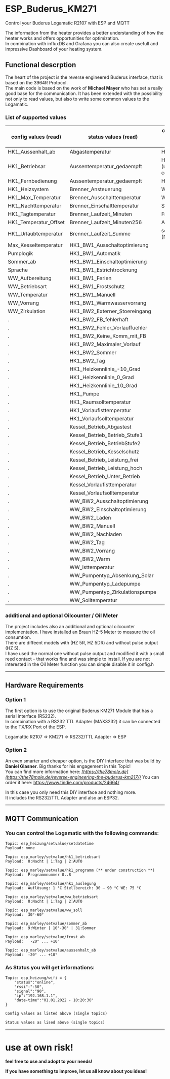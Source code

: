 # ESP_Buderus_KM271
Control your Buderus Logamatic R2107 with ESP and MQTT

The information from the heater provides a better understanding of how the heater works and offers opportunities for optimization.  
In combination with influxDB and Grafana you can also create usefull and impressive Dashboard of your heating system.

## Functional descrption

The heart of the project is the reverse engineered Buderus interface, that is based on the 3964R Protocol.  
The main code is based on the work of **Michael Mayer** who has set a really good base for the communication.
It has been extended with the possibility not only to read values, but also to write some common values to the Logamatic.

### List of supported values

config values (read)            |status values (read)   	    |commands and setvalues (write)
--------------------------------|-------------------------------|-----------------------------------
HK1_Aussenhalt_ab               | Abgastemperatur				| HK1_Betriebsart
HK1_Betriebsar                  | Aussentemperatur_gedaempft	| HK1_Programm (under construction)
HK1_Fernbedienung               | Aussentemperatur_gedaempft	| HK1_Auslegung
HK1_Heizsystem                  | Brenner_Ansteuerung			| WW_Betriebsart
HK1_Max_Temperatur              | Brenner_Ausschalttemperatur	| WW_Soll
HK1_Nachttemperatur             | Brenner_Einschalttemperatur	| Sommer_ab
HK1_Tagtemperatur               | Brenner_Laufzeit_Minuten	 	| Frost_ab
HK1_Temperatur_Offset           | Brenner_Laufzeit_Minuten256	| Aussenhalt_ab
HK1_Urlaubtemperatur            | Brenner_Laufzeit_Summe		| setdatetime (NTP-Server)
Max_Kesseltemperatur            | HK1_BW1_Ausschaltoptimierung	|
Pumplogik                       | HK1_BW1_Automatik				|
Sommer_ab                       | HK1_BW1_Einschaltoptimierung  |
Sprache                         | HK1_BW1_Estrichtrocknung		|
WW_Aufbereitung                 | HK1_BW1_Ferien				|
WW_Betriebsart                  | HK1_BW1_Frostschutz			|
WW_Temperatur                   | HK1_BW1_Manuell				|
WW_Vorrang                      | HK1_BW1_Warmwasservorrang		|
WW_Zirkulation                  | HK1_BW2_Externer_Stoereingang	|
.								| HK1_BW2_FB_fehlerhaft			|
.								| HK1_BW2_Fehler_Vorlauffuehler	|
.								| HK1_BW2_Keine_Komm_mit_FB		|
.								| HK1_BW2_Maximaler_Vorlauf		|
.								| HK1_BW2_Sommer				|
.								| HK1_BW2_Tag 					|
.								| HK1_Heizkennlinie_-10_Grad	|
.								| HK1_Heizkennlinie_0_Grad 		|
.								| HK1_Heizkennlinie_10_Grad 	|
.								| HK1_Pumpe						|
.								| HK1_Raumsolltemperatur		|
.								| HK1_Vorlaufisttemperatur		|
.								| HK1_Vorlaufsolltemperatur		|
.								| Kessel_Betrieb_Abgastest		|
.								| Kessel_Betrieb_Betrieb_Stufe1	|
.								| Kessel_Betrieb_BetriebStufe2	|
.								| Kessel_Betrieb_Kesselschutz	|
.								| Kessel_Betrieb_Leistung_frei	|
.								| Kessel_Betrieb_Leistung_hoch	|
.								| Kessel_Betrieb_Unter_Betrieb	|
.								| Kessel_Vorlaufisttemperatur	|
.								| Kessel_Vorlaufsolltemperatur	|
.								| WW_BW2_Ausschaltoptimierung	|
.								| WW_BW2_Einschaltoptimierung	|
.								| WW_BW2_Laden 					|
.								| WW_BW2_Manuell				|
.								| WW_BW2_Nachladen				|
.								| WW_BW2_Tag 					|
.								| WW_BW2_Vorrang				|
.								| WW_BW2_Warm					|
.								| WW_Isttemperatur				|
.								| WW_Pumpentyp_Absenkung_Solar	|
.								| WW_Pumpentyp_Ladepumpe		|
.								| WW_Pumpentyp_Zirkulationspumpe|
.								| WW_Solltemperatur				|



### additional and optional Oilcounter / Oil Meter
The project includes also an additional and optional oilcounter implementation. I have installed an Braun HZ-5 Meter to measure the oil consumtion.  
There are diffeent models with (HZ 5R, HZ 5DR) and without pulse output (HZ 5).  
I have used the normal one without pulse output and modified it with a small reed contact - that works fine and was simple to install.
If you are not interested in the Oil Meter function you can simple disable it in config.h

---

## Hardware Requirements

### Option 1
The first option is to use the original Buderus KM271 Module that has a serial interface (RS232).  
In combination with a RS232 TTL Adapter (MAX3232) it can be connected to the TX/RX Port of the ESP.  

Logamattic R2107 => KM271 => RS232/TTL Adapter => ESP

### Option 2
An even smarter and cheaper option, is the DIY Interface that was build by **Daniel Glasner**. Big thanks for his engagement in this Topic!  
You can find more information here: *[https://the78mole.de](https://the78mole.de/reverse-engineering-the-buderus-km217/)*
You can order it here: https://www.tindie.com/products/24664/

In this case you only need this DIY interface and nothing more.  
It includes the RS232/TTL Adapter and also an ESP32.

---

## MQTT Communication

### You can control the Logamatic with the following commands:

```
Topic: esp_heizung/setvalue/setdatetime  
Payload: none

Topic: esp_marley/setvalue/hk1_betriebsart  
Payload:  0:Nacht | 1:Tag | 2:AUTO

Topic: esp_marley/setvalue/hk1_programm (** under construction **)  
Payload:  Programmnummer 0..8

Topic: esp_marley/setvalue/hk1_auslegung  
Payload:  Auflösung: 1 °C Stellbereich: 30 – 90 °C WE: 75 °C

Topic: esp_marley/setvalue/ww_betriebsart  
Payload:  0:Nacht | 1:Tag | 2:AUTO

Topic: esp_marley/setvalue/ww_soll  
Payload:  30°-60°

Topic: esp_marley/setvalue/sommer_ab  
Payload:  9:Winter | 10°-30° | 31:Sommer

Topic: esp_marley/setvalue/frost_ab  
Payload:   -20° ... +10°

Topic: esp_marley/setvalue/aussenhalt_ab  
Payload:  -20° ... +10°
```

### As Status you will get informations:

```
Topic: esp_heizung/wifi = {  
    "status":"online",  
    "rssi":"-50",  
    "signal":"90",  
    "ip":"192.168.1.1",  
    "date-time":"01.01.2022 - 10:20:30"  
}

Config values as listed above (single topics)

Status values as lised above (single topics)

```
---

# use at own risk!

**feel free to use and adopt to your needs!**

**If you have something to improve, let us all know about you ideas!**


